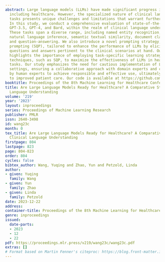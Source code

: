 ```yaml
---
abstract: Large language models (LLMs) have made significant progress in various domains,
  including healthcare. However, the specialized nature of clinical language understanding
  tasks presents unique challenges and limitations that warrant further investigation.
  In this study, we conduct a comprehensive evaluation of state-of-the-art LLMs, namely
  GPT-3.5, GPT-4, and Bard, within the realm of clinical language understanding tasks.
  These tasks span a diverse range, including named entity recognition, relation extraction,
  natural language inference, semantic textual similarity, document classification,
  and question-answering. We also introduce a novel prompting strategy, self-questioning
  prompting (SQP), tailored to enhance the performance of LLMs by eliciting informative
  questions and answers pertinent to the clinical scenarios at hand. Our evaluation
  highlights the importance of employing task-specific learning strategies and prompting
  techniques, such as SQP, to maximize the effectiveness of LLMs in healthcare-related
  tasks. Our study emphasizes the need for cautious implementation of LLMs in healthcare
  settings, ensuring a collaborative approach with domain experts and continuous verification
  by human experts to achieve responsible and effective use, ultimately contributing
  to improved patient care. Our code is available at https://github.com/EternityYW/LLM_healthcare.
booktitle: Proceedings of the 8th Machine Learning for Healthcare Conference
title: Are Large Language Models Ready for Healthcare? A Comparative Study on Clinical
  Language Understanding
volume: '219'
year: '2023'
layout: inproceedings
series: Proceedings of Machine Learning Research
publisher: PMLR
issn: 2640-3498
id: wang23c
month: 0
tex_title: Are Large Language Models Ready for Healthcare? A Comparative Study on
  Clinical Language Understanding
firstpage: 804
lastpage: 823
page: 804-823
order: 804
cycles: false
bibtex_author: Wang, Yuqing and Zhao, Yun and Petzold, Linda
author:
- given: Yuqing
  family: Wang
- given: Yun
  family: Zhao
- given: Linda
  family: Petzold
date: 2023-12-22
address:
container-title: Proceedings of the 8th Machine Learning for Healthcare Conference
genre: inproceedings
issued:
  date-parts:
  - 2023
  - 12
  - 22
pdf: https://proceedings.mlr.press/v219/wang23c/wang23c.pdf
extras: []
# Format based on Martin Fenner's citeproc: https://blog.front-matter.io/posts/citeproc-yaml-for-bibliographies/
---
```

